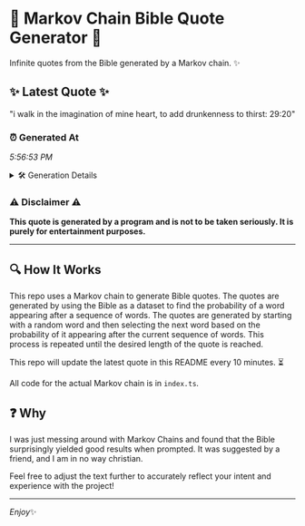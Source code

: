 # 📖 Markov Chain Bible Quote Generator 📖

Infinite quotes from the Bible generated by a Markov chain. ✨

## ✨ Latest Quote ✨
"i walk in the imagination of mine heart, to add drunkenness to thirst: 29:20"

### ⏰ Generated At
*5:56:53 PM*

<details>
    <summary>🛠️ Generation Details</summary>
    <p>
        <strong>🌱 Seed:</strong> i<br>
        <strong>🔄 Iterations:</strong> 13<br>
        <strong>📜 Context History:</strong><br>[ i ]: walk<br>[ i, walk ]: in<br>[ i, walk, in ]: the<br>[ i, walk, in, the ]: imagination<br>[ i, walk, in, the, imagination ]: of<br>[ i, walk, in, the, imagination, of ]: mine<br>[ walk, in, the, imagination, of, mine ]: heart,<br>[ in, the, imagination, of, mine, heart, ]: to<br>[ the, imagination, of, mine, heart,, to ]: add<br>[ imagination, of, mine, heart,, to, add ]: drunkenness<br>[ of, mine, heart,, to, add, drunkenness ]: to<br>[ mine, heart,, to, add, drunkenness, to ]: thirst:<br>[ heart,, to, add, drunkenness, to, thirst: ]: 29:20<br>
    </p>
</details>

### ⚠️ Disclaimer ⚠️
**This quote is generated by a program and is not to be taken seriously. It is purely for entertainment purposes.**

---

## 🔍 How It Works

This repo uses a Markov chain to generate Bible quotes. The quotes are generated by using the Bible as a dataset to find the probability of a word appearing after a sequence of words. The quotes are generated by starting with a random word and then selecting the next word based on the probability of it appearing after the current sequence of words. This process is repeated until the desired length of the quote is reached.

This repo will update the latest quote in this README every 10 minutes. ⏳

All code for the actual Markov chain is in `index.ts`.

## ❓ Why

I was just messing around with Markov Chains and found that the Bible surprisingly yielded good results when prompted. 
It was suggested by a friend, and I am in no way christian.

Feel free to adjust the text further to accurately reflect your intent and experience with the project!

---

*Enjoy*✨
